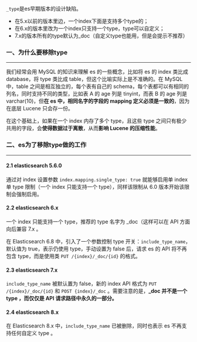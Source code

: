 `_type`是es早期版本的设计缺陷。

- 在5.x以前的版本里边，一个index下面是支持多个type的；
- 在6.x的版本里改为一个index只支持一个type，type可以自定义；
- 7.x的版本所有的type默认为_doc（自定义type也能用，但是会提示不推荐）



### 一、为什么要移除type

---

我们经常会用 MySQL 的知识来理解 es 的一些概念，比如将 es 的 index 类比成 database，将 type 类比成 table，但这个比喻实际上是不准确的。在 MySQL 中，table 之间是相互独立的，每个表有自己的 schema，每个表都可以有相同的列名，同时支持不同的类型，比如表 A 的 age 列是 tinyint，而表 B 的 age 列是 varchar(10)，但**在 es 中，相同名字的字段的 mapping 定义必须是一致的**，因为在底层 Lucene 只会存一份。

在这个基础上，如果在一个 index 内存了多个 type，且这些 type 之间只有极少共用的字段，会**使得数据过于离散**，从而**影响 Lucene 的压缩性能**。



### 二、es为了移除type做的工作

---

#### 2.1 elasticsearch 5.6.0

通过对 index 设置参数 `index.mapping.single_type: true` 就能够启用单 index 单 type 限制（一个 index 只能支持一个 type），同样该限制从 6.0 版本开始该限制会强制启用。

#### 2.2 elasticsearch 6.x

一个 index 只能支持一个 type，推荐的 type 名字为 _doc（这样可以在 API 方面向后兼容 7.x 。

在 Elasticsearch 6.8 中，引入了一个参数控制 type 开关：`include_type_name`，默认值为 true，表示仍使用 type，手动设置为 false 后，请求 es 的 API 将不再包含 type，而是使用类 `PUT /{index}/_doc/{id}` 的格式。

#### 2.3 elasticsearch 7.x

`include_type_name` 被默认置为 false，新的 index API 格式为 `PUT /{index}/_doc/{id}` 和 `POST {index}/_doc` 。需要注意的是，**_doc 并不是一个 type ，而仅仅是 API 请求路径中永久的一部分。**

#### 2.4 elasticsearch 8.x

在 Elasticsearch 8.x 中，`include_type_name` 已被删除，同时也表示 es 不再支持任何自定义 type 。
